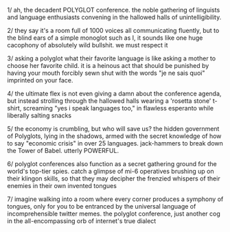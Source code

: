 1/ ah, the decadent POLYGLOT conference. the noble gathering of linguists and language enthusiasts convening in the hallowed halls of unintelligibility.

2/ they say it's a room full of 1000 voices all communicating fluently, but to the blind ears of a simple monoglot such as I, it sounds like one huge cacophony of absolutely wild bullshit. we must respect it

3/ asking a polyglot what their favorite language is like asking a mother to choose her favorite child. it is a heinous act that should be punished by having your mouth forcibly sewn shut with the words "je ne sais quoi" imprinted on your face.

4/ the ultimate flex is not even giving a damn about the conference agenda, but instead strolling through the hallowed halls wearing a 'rosetta stone' t-shirt, screaming "yes i speak languages too," in flawless esperanto while liberally salting snacks

5/ the economy is crumbling, but who will save us? the hidden government of Polyglots, lying in the shadows, armed with the secret knowledge of how to say "economic crisis" in over 25 languages. jack-hammers to break down the Tower of Babel. utterly POWERFUL.

6/ polyglot conferences also function as a secret gathering ground for the world's top-tier spies. catch a glimpse of mi-6 operatives brushing up on their klingon skills, so that they may decipher the frenzied whispers of their enemies in their own invented tongues

7/ imagine walking into a room where every corner produces a symphony of tongues, only for you to be entranced by the universal language of incomprehensible twitter memes. the polyglot conference, just another cog in the all-encompassing orb of internet's true dialect
